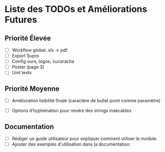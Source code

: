 # Liste des TODOs et Améliorations Futures

## Priorité Élevée
- [ ] Workflow global. xls -> pdf
- [ ] Export Supro
- [ ] Config ours, logos, cucaracha
- [ ] Poster (page 3)
- [ ] Unit tests

## Priorité Moyenne
- [ ] Amélioration lisibilité finale (caractère de bullet point comme paramètre)
- [ ] Options d’hyphénation pour rendre des strings insécables


## Documentation
- [ ] Rédiger un guide utilisateur pour expliquer comment utiliser le module.
- [ ] Ajouter des exemples d'utilisation dans la documentation.